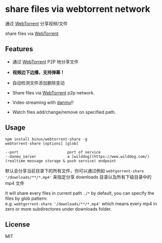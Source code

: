 share files via webtorrent network
==================================

通过 [WebTorrent] 分享视频/文件

share files via [WebTorrent]


Features
--------

* 通过 [WebTorrent] P2P 地分享文件
* **视频边下边播，支持弹幕！**
* 自动检测文件添加删除变动

* Share files via [WebTorrent] p2p network.
* Video streaming with [danmu](https://en.wikipedia.org/wiki/Bilibili#Features)!!
* Watch files add/change/remove on specified path.


Usage
-----

```
npm install binux/webtorrent-share -g
webtorrent-share [options] [glob]

--port                      port of service
--danmu_server              a [wilddog](https://www.wilddog.com/) (realtime message storage & push service) endpoint

```

默认会分享当前目录下的所有文件，你可以通过例如 `webtgorrent-share '/downloads/**/*.mp4'` 来指定分享 downloads 目录以及所有下级目录中的 mp4 文件

It will share every files in current path `./*` by default, you can specify the files by glob pattern:  
e.g. `webtgorrent-share '/downloads/**/*.mp4'` which means every mp4 in zero or more subdirectores under downloads folder.


License
-------
MIT


[WebTorrent]:           https://github.com/feross/webtorrent
